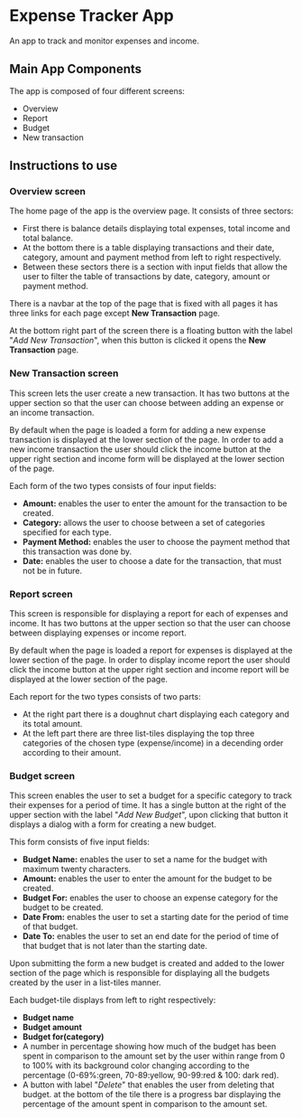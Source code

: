 
# Expense Tracker App

An app to track and monitor expenses and income. 


## Main App Components

The app is composed of four different screens:
 - Overview
 - Report 
 - Budget 
 - New transaction
 
## Instructions to use

### Overview screen

The home page of the app is the overview page. 
It consists of three sectors: 
- First there is balance details displaying total expenses, total income and total balance.
- At the bottom there is a table displaying transactions and their date, category, amount and payment method from left to right respectively. 
- Between these sectors there is a section with input fields that allow the user to filter the table of transactions by date, category, amount or payment method.

There is a navbar at the top of the page that is fixed with all pages it has three links for each page except **New Transaction** page. 

At the bottom right part of the screen there is a floating button with the label "*Add New Transaction*", when this button is clicked it opens the **New Transaction** page. 

### New Transaction screen 

This screen lets the user create a new transaction. It has two buttons at the upper section so that the user can choose between adding an expense or an income transaction. 

By default when the page is loaded a form for adding a new expense transaction is displayed at the lower section of the page. In order to add a new income transaction the user should click the income button at the upper right section and income form will be displayed at the lower section of the page. 

Each form of the two types consists of four input fields: 

- **Amount:** enables the user to enter the amount for the transaction to be created. 
- **Category:** allows the user to choose between a set of categories specified for each type. 
- **Payment Method:** enables the user to choose the payment method that this transaction was done by.
- **Date:** enables the user to choose a date for the transaction, that must not be in future.

### Report screen 

This screen is responsible for displaying a report for each of expenses and income. It has two buttons at the upper section so that the user can choose between displaying expenses or income report. 

By default when the page is loaded a report for expenses is displayed at the lower section of the page. In order to display income report the user should click the income button at the upper right section and income report will be displayed at the lower section of the page. 

Each report for the two types consists of two parts: 

- At the right part there is a doughnut chart displaying each category and its total amount. 
- At the left part there are three list-tiles displaying the top three categories of the chosen type (expense/income) in a decending order according to their amount. 

### Budget screen 

This screen enables the user to set a budget for a specific category to track their expenses for a period of time. It has a single button at the right of the upper section with the label "*Add New Budget*", upon clicking that button it displays a dialog with a form for creating a new budget. 

This form consists of five input fields: 

- **Budget Name:** enables the user to set a name for the budget with maximum twenty characters. 
- **Amount:** enables the user to enter the amount for the budget to be created.
- **Budget For:** enables the user to choose an expense category for the budget to be created. 
- **Date From:** enables the user to set a starting date for the period of time of that budget. 
- **Date To:** enables the user to set an end date for the period of time of that budget that is not later than the starting date.

Upon submitting the form a new budget is created and added to the lower section of the page which is responsible for displaying all the budgets created by the user in a list-tiles manner. 

Each budget-tile displays from left to right respectively:
- **Budget name**
- **Budget amount**
- **Budget for(category)**
- A number in percentage showing how much of the budget has been spent in comparison to the amount set by the user within range from 0 to 100% with its background color changing according to the percentage (0-69%:green, 70-89:yellow, 90-99:red & 100: dark red). 
- A button with label "*Delete*" that enables the user from deleting that budget.
at the bottom of the tile there is a progress bar displaying the percentage of the amount spent in comparison to the amount set.